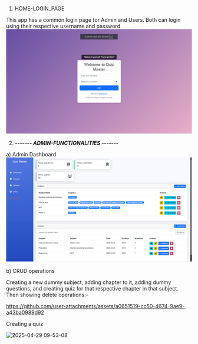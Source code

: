 1) HOME-LOGIN_PAGE

This app has a common login page for Admin and Users. Both can login using their respective username and password
   ![Image Alt](https://github.com/sameerthakur6780/QUIZ-MASTER-APP_AppDev1/blob/0fe91e428580e9dab9bfadbc2929f0a1845f0781/Screenshot%202025-04-29%20085735.png)

2) _______------- ADMIN-FUNCTIONALITIES -------_______

a) Admin Dashboard
 ![Image Alt](https://github.com/sameerthakur6780/QUIZ-MASTER-APP_AppDev1/blob/7ae0437b9885bd2f425bf3606584f15ae09a0ffe/Screenshot%202025-04-29%20084305.png)

b) CRUD operations

 Creating a new dummy subject, adding chapter to it, adding dummy questions, and creating quiz for that respective chapter in that subject. Then showing delete operations:-
 

https://github.com/user-attachments/assets/a0651519-cc50-4674-9ae9-a43ba0989d92




Creating a quiz

![2025-04-29 09-53-08](https://github.com/user-attachments/assets/1b79f1fb-78a6-4216-9474-0022d36e2acd)







